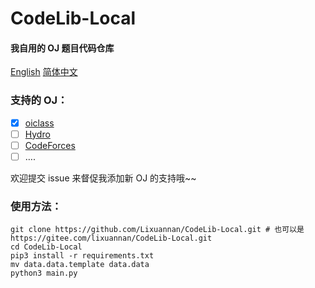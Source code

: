 # CodeLib-Local 

#### 我自用的 OJ 题目代码仓库

[English](./README.md) [简体中文](./README_zh-CN.md)

### 支持的 OJ：

-   [x] [oiclass](http://www.oiclass.com)
-   [ ] [Hydro](https://hydro.ac)
-   [ ] [CodeForces](https://codeforces.com/)
-   [ ] ….

欢迎提交 issue 来督促我添加新 OJ 的支持哦~~

### 使用方法：

```shell
git clone https://github.com/Lixuannan/CodeLib-Local.git # 也可以是 https://gitee.com/lixuannan/CodeLib-Local.git
cd CodeLib-Local
pip3 install -r requirements.txt
mv data.data.template data.data
python3 main.py
```


